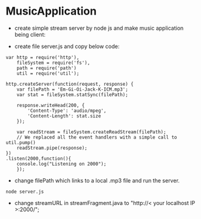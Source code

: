 # MusicApplication

* create simple stream server by node js and make music application being client:

- create file server.js and copy below code:
```
var http = require('http'),
    fileSystem = require('fs'),
    path = require('path')
    util = require('util');

http.createServer(function(request, response) {
    var filePath = 'Em-Gi-Oi-Jack-K-ICM.mp3';
    var stat = fileSystem.statSync(filePath);
    
    response.writeHead(200, {
        'Content-Type': 'audio/mpeg',
        'Content-Length': stat.size
    });

    var readStream = fileSystem.createReadStream(filePath);
    // We replaced all the event handlers with a simple call to util.pump()
    readStream.pipe(response);
})
.listen(2000,function(){
	console.log("Listening on 2000");
    });
```    
- change filePath which links to a local .mp3 file and run the server.
```
node server.js
```
- change streamURL in streamFragment.java to "http://< your localhost IP >:2000/";
